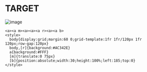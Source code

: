 # TARGET

![image](https://github.com/user-attachments/assets/74775606-dae4-4b9a-851f-512695dc6981)

```
<a><a m><a><a><a r><a><a b>
<style>
  body{display:grid;margin:60 0;grid-template:1fr 1fr/120px 1fr 120px;row-gap:120px}
  body,[r]{background:#AC342E}
  a{background:#FFF}
  [m]{translate:0 75px}
  [b]{position:absolute;width:30;height:100%;left:185;top:0}
</style>
```
